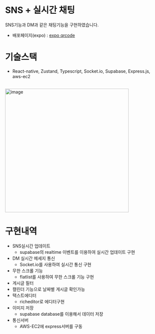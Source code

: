 # SNS + 실시간 채팅
SNS기능과 DM과 같은 채팅기능을 구현하였습니다.
- 배포페이지(expo) : [expo qrcode](https://expo.dev/preview/update?message=Feat%20%3A%20calendar%20%EC%88%98%EC%A0%95%2C%20css%EC%88%98%EC%A0%95&updateRuntimeVersion=1.0.0&createdAt=2024-11-12T02%3A49%3A12.555Z&slug=exp&projectId=f50fe54f-f5dd-4cec-af23-8f55c43bb63f&group=ca108ee9-9af5-4956-8661-3e6cb0270482)

# 기술스택
- React-native, Zustand, Typescript, Socket.io, Supabase, Express.js, aws-ec2

<br>

 <img width="400" alt="image" src="https://github.com/user-attachments/assets/15588266-77f3-40d6-89db-9761d4113775">


# 구현내역

- SNS실시간 업데이트
  - supabase의 realtime 이벤트를 이용하여 실시간 업데이트 구현
- DM 실시간 메세지 통신
  - Socket.io를 사용하여 실시간 통신 구현
- 무한 스크롤 기능
  - flatlist를 사용하여 무한 스크롤 기능 구현
-  게시글 필터 
  - 캘린더 기능으로 날짜별 게시글 확인가능
- 택스트에디터
  - richeditor로 에디터구현
- 이미지 저장
  - supabase database를 이용해서 데이터 저장
- 통신서버
  - AWS-EC2에 express서버를 구동
